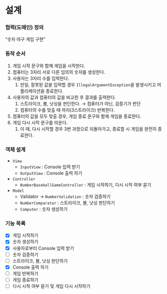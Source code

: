 # 설계
### 협력(도메인) 정의
“숫자 야구 게임 구현”

### 동작 순서
1. 게임 시작 문구와 함께 게임을 시작한다.
2. 컴퓨터는 3자리 서로 다른 임의의 숫자를 생성한다.
3. 사용자는 3자리 수를 입력한다.
    1. 만일, 잘못된 값을 입력할 경우 `IllegalArgumentException`을 발생시키고 어플리케이션을 종료한다.
4. 사용자의 값과 컴퓨터의 값을 비교한 후 결과를 출력한다.
    1. 스트라이크, 볼, 낫싱을 판단한다. → 컴퓨터가 아닌, 검증기가 판단
    2. 컴퓨터의 수를 맞출 때 까지(3스트라이크) 반복한다.
5. 컴퓨터의 값을 모두 맞출 경우, 게임 종료 문구와 함께 게임을 종료한다.
6. 게임 다시 시작 문구를 띄운다.
    1. 이 때, 다시 시작할 경우 3번 과정으로 되돌아가고, 종료할 시 게임을 완전히 종료한다.

### 객체 설계
- `View`
    - `InputView` : Console 입력 받기
    - `OutputView` : Console 출력 하기
- `Controller`
    - `NumberBaseballGameController` : 게임 시작하기, 다시 시작 여부 묻기
- `Model`
    - Validator → `NumberValidation` : 숫자 검증하기
    - `NumberComparator` : 스트라이크, 볼, 낫싱 판단하기
    - `Computer` : 숫자 생성하기

### 기능 목록

- [x] 게임 시작하기
- [x] 숫자 생성하기
- [x] 사용자로부터 Console 입력 받기
- [ ] 숫자 검증하기
- [ ] 스트라이크, 볼, 낫싱 판단하기
- [x] Console 출력 하기
- [ ] 게임 반복하기
- [ ] 게임 종료하기
- [ ] 다시 시작 여부 묻기 및 게임 다시 시작하기